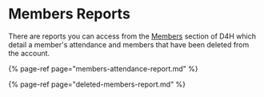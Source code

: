 # Members Reports

There are reports you can access from the [Members](../) section of D4H which detail a member's attendance and members that have been deleted from the account.

{% page-ref page="members-attendance-report.md" %}

{% page-ref page="deleted-members-report.md" %}



